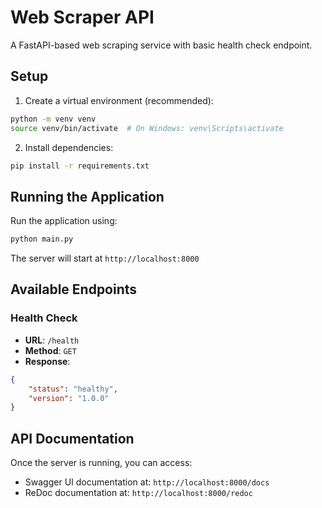 # Web Scraper API

A FastAPI-based web scraping service with basic health check endpoint.

## Setup

1. Create a virtual environment (recommended):
```bash
python -m venv venv
source venv/bin/activate  # On Windows: venv\Scripts\activate
```

2. Install dependencies:
```bash
pip install -r requirements.txt
```

## Running the Application

Run the application using:
```bash
python main.py
```

The server will start at `http://localhost:8000`

## Available Endpoints

### Health Check
- **URL**: `/health`
- **Method**: `GET`
- **Response**: 
```json
{
    "status": "healthy",
    "version": "1.0.0"
}
```

## API Documentation
Once the server is running, you can access:
- Swagger UI documentation at: `http://localhost:8000/docs`
- ReDoc documentation at: `http://localhost:8000/redoc`